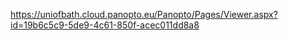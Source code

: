 https://uniofbath.cloud.panopto.eu/Panopto/Pages/Viewer.aspx?id=19b6c5c9-5de9-4c61-850f-acec011dd8a8